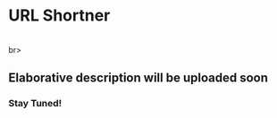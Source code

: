 <body>

<h1>URL Shortner</h1> 
<br></head>br>
<h2>Elaborative description will be uploaded soon</h2>
<h3>Stay Tuned!</h3>

</body>
